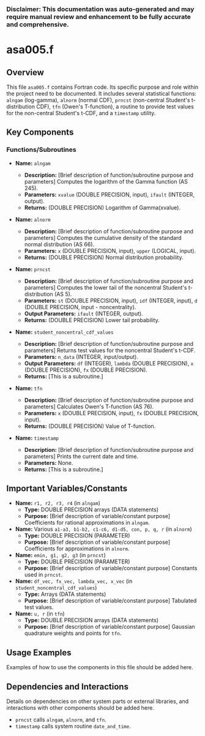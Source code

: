 ### Disclaimer: This documentation was auto-generated and may require manual review and enhancement to be fully accurate and comprehensive.

# asa005.f

## Overview

This file `asa005.f` contains Fortran code. Its specific purpose and role within the project need to be documented. It includes several statistical functions: `alngam` (log-gamma), `alnorm` (normal CDF), `prncst` (non-central Student's t-distribution CDF), `tfn` (Owen's T-function), a routine to provide test values for the non-central Student's t-CDF, and a `timestamp` utility.

## Key Components

### Functions/Subroutines

- **Name:** `alngam`
  - **Description:** [Brief description of function/subroutine purpose and parameters] Computes the logarithm of the Gamma function (AS 245).
  - **Parameters:** `xvalue` (DOUBLE PRECISION, input), `ifault` (INTEGER, output).
  - **Returns:** (DOUBLE PRECISION) Logarithm of Gamma(xvalue).

- **Name:** `alnorm`
  - **Description:** [Brief description of function/subroutine purpose and parameters] Computes the cumulative density of the standard normal distribution (AS 66).
  - **Parameters:** `x` (DOUBLE PRECISION, input), `upper` (LOGICAL, input).
  - **Returns:** (DOUBLE PRECISION) Normal distribution probability.

- **Name:** `prncst`
  - **Description:** [Brief description of function/subroutine purpose and parameters] Computes the lower tail of the noncentral Student's t-distribution (AS 5).
  - **Parameters:** `st` (DOUBLE PRECISION, input), `idf` (INTEGER, input), `d` (DOUBLE PRECISION, input - noncentrality).
  - **Output Parameters:** `ifault` (INTEGER, output).
  - **Returns:** (DOUBLE PRECISION) Lower tail probability.

- **Name:** `student_noncentral_cdf_values`
  - **Description:** [Brief description of function/subroutine purpose and parameters] Returns test values for the noncentral Student's t-CDF.
  - **Parameters:** `n_data` (INTEGER, input/output).
  - **Output Parameters:** `df` (INTEGER), `lambda` (DOUBLE PRECISION), `x` (DOUBLE PRECISION), `fx` (DOUBLE PRECISION).
  - **Returns:** [This is a subroutine.]

- **Name:** `tfn`
  - **Description:** [Brief description of function/subroutine purpose and parameters] Calculates Owen's T-function (AS 76).
  - **Parameters:** `x` (DOUBLE PRECISION, input), `fx` (DOUBLE PRECISION, input).
  - **Returns:** (DOUBLE PRECISION) Value of T-function.

- **Name:** `timestamp`
  - **Description:** [Brief description of function/subroutine purpose and parameters] Prints the current date and time.
  - **Parameters:** None.
  - **Returns:** [This is a subroutine.]

## Important Variables/Constants

- **Name:** `r1, r2, r3, r4` (in `alngam`)
  - **Type:** DOUBLE PRECISION arrays (DATA statements)
  - **Purpose:** [Brief description of variable/constant purpose] Coefficients for rational approximations in `alngam`.
- **Name:** Various `a1-a3, b1-b2, c1-c6, d1-d5, con, p, q, r` (in `alnorm`)
  - **Type:** DOUBLE PRECISION (PARAMETER)
  - **Purpose:** [Brief description of variable/constant purpose] Coefficients for approximations in `alnorm`.
- **Name:** `emin, g1, g2, g3` (in `prncst`)
  - **Type:** DOUBLE PRECISION (PARAMETER)
  - **Purpose:** [Brief description of variable/constant purpose] Constants used in `prncst`.
- **Name:** `df_vec, fx_vec, lambda_vec, x_vec` (in `student_noncentral_cdf_values`)
  - **Type:** Arrays (DATA statements)
  - **Purpose:** [Brief description of variable/constant purpose] Tabulated test values.
- **Name:** `u, r` (in `tfn`)
  - **Type:** DOUBLE PRECISION arrays (DATA statements)
  - **Purpose:** [Brief description of variable/constant purpose] Gaussian quadrature weights and points for `tfn`.

## Usage Examples

Examples of how to use the components in this file should be added here.

## Dependencies and Interactions

Details on dependencies on other system parts or external libraries, and interactions with other components should be added here.
- `prncst` calls `alngam`, `alnorm`, and `tfn`.
- `timestamp` calls system routine `date_and_time`.
